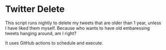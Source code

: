 # Twitter Delete
This script runs nightly to delete my tweets that are older than 1 year, unless I have liked them myself. Because who wants to have old embaressing tweets hanging around, am I right? 

It uses GitHub actions to schedule and execute. 

